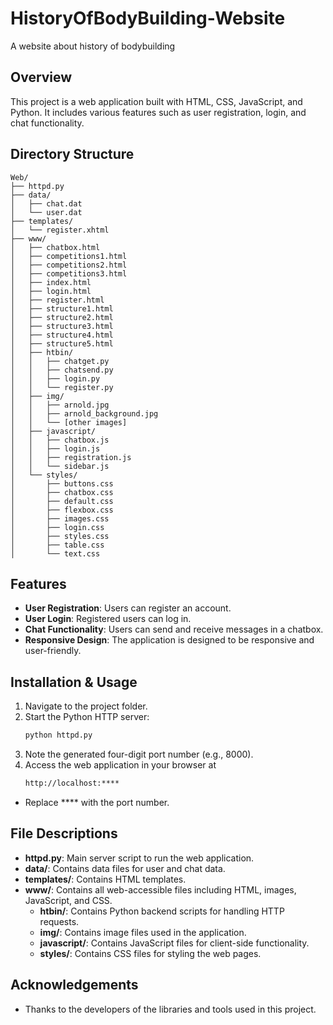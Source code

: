 # HistoryOfBodyBuilding-Website
A website about history of bodybuilding

## Overview
This project is a web application built with HTML, CSS, JavaScript, and Python. It includes various features such as user registration, login, and chat functionality.

## Directory Structure
    Web/
    ├── httpd.py
    ├── data/
    │   ├── chat.dat
    │   └── user.dat
    ├── templates/
    │   └── register.xhtml
    ├── www/
    │   ├── chatbox.html
    │   ├── competitions1.html
    │   ├── competitions2.html
    │   ├── competitions3.html
    │   ├── index.html
    │   ├── login.html
    │   ├── register.html
    │   ├── structure1.html
    │   ├── structure2.html
    │   ├── structure3.html
    │   ├── structure4.html
    │   ├── structure5.html
    │   ├── htbin/
    │   │   ├── chatget.py
    │   │   ├── chatsend.py
    │   │   ├── login.py
    │   │   └── register.py
    │   ├── img/
    │   │   ├── arnold.jpg
    │   │   ├── arnold_background.jpg
    │   │   └── [other images]
    │   ├── javascript/
    │   │   ├── chatbox.js
    │   │   ├── login.js
    │   │   ├── registration.js
    │   │   └── sidebar.js
    │   └── styles/
    │       ├── buttons.css
    │       ├── chatbox.css
    │       ├── default.css
    │       ├── flexbox.css
    │       ├── images.css
    │       ├── login.css
    │       ├── styles.css
    │       ├── table.css
    │       └── text.css


## Features
- **User Registration**: Users can register an account.
- **User Login**: Registered users can log in.
- **Chat Functionality**: Users can send and receive messages in a chatbox.
- **Responsive Design**: The application is designed to be responsive and user-friendly.

## Installation & Usage
1. Navigate to the project folder.  
2. Start the Python HTTP server:
   ```bash
   python httpd.py
3. Note the generated four-digit port number (e.g., 8000).
4. Access the web application in your browser at
    ```bash
    http://localhost:****
- Replace **** with the port number.


## File Descriptions
- **httpd.py**: Main server script to run the web application.
- **data/**: Contains data files for user and chat data.
- **templates/**: Contains HTML templates.
- **www/**: Contains all web-accessible files including HTML, images, JavaScript, and CSS.
  - **htbin/**: Contains Python backend scripts for handling HTTP requests.
  - **img/**: Contains image files used in the application.
  - **javascript/**: Contains JavaScript files for client-side functionality.
  - **styles/**: Contains CSS files for styling the web pages.


## Acknowledgements
- Thanks to the developers of the libraries and tools used in this project.
